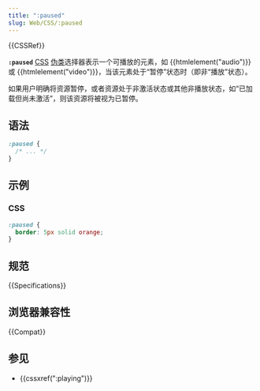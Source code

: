 ```yaml
---
title: ":paused"
slug: Web/CSS/:paused
---
```


{{CSSRef}}

**`:paused`** [CSS](/zh-CN/docs/Web/CSS) [伪类](/zh-CN/docs/Web/CSS/Pseudo-classes)选择器表示一个可播放的元素，如 {{htmlelement("audio")}} 或 {{htmlelement("video")}}，当该元素处于“暂停”状态时（即非“播放”状态）。

如果用户明确将资源暂停，或者资源处于非激活状态或其他非播放状态，如“已加载但尚未激活”，则该资源将被视为已暂停。

## 语法

```css
:paused {
  /* ... */
}
```

## 示例

### CSS

```css
:paused {
  border: 5px solid orange;
}
```

## 规范

{{Specifications}}

## 浏览器兼容性

{{Compat}}

## 参见

- {{cssxref(":playing")}}
